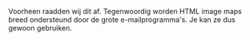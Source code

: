 Voorheen raadden wij dit af. Tegenwoordig worden HTML image maps breed
ondersteund door de grote e-mailprogramma's. Je kan ze dus gewoon
gebruiken.
